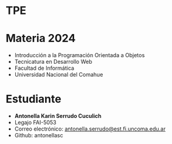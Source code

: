 # TPE 

# Materia 2024
- Introducción a la Programación Orientada a Objetos
- Tecnicatura en Desarrollo Web
- Facultad de Informática
- Universidad Nacional del Comahue


# Estudiante
- **Antonella Karin Serrudo Cuculich**
- Legajo FAI-5053 
- Correo electrónico: antonella.serrudo@est.fi.uncoma.edu.ar 
- Github: antonellasc